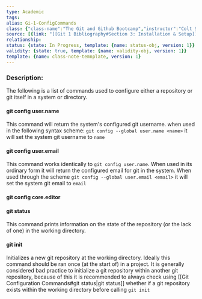 ```yaml
---
type: Academic
tags:
alias: Gi-1-ConfigCommands
class: {"class-name":"The Git and Github Bootcamp","instructor":"Colt Steele","medium":"Online Course","start-date":"2023-04-25","online-platform":"Udemy","length":"17 hours","class-alias":"Gi-1","template":{"name":"class-online-course-obj","version":1}}
source: [{link: "[[Git 1 Bibliography#Section 3: Installation & Setup]]", alias: Sec3-Gi-1, template: {name: bib-source-obj , version: 1}}, {link: "[[Git 1 Bibliography#Section 4: The Very Basics of Git: Adding & Committing]]", alias: Sec4-Gi-1, template: {name: bib-source-obj , version: 1}}]
relationship: 
status: {state: In Progress, template: {name: status-obj, version: 1}}
validity: {state: true, template: {name: validity-obj, version: 1}}
template: {name: class-note-temnplate, version: 1}
---
```


### Description:
The following is a list of commands used to configure either a repository or git itself in a system or directory.

#### git config user.name
This command will return the system's configured git username. when used in the following syntax scheme: `git config --global user.name <name>` it will set the system git username to `name`

#### git config user.email
This command works identically to `git config user.name`. When used in its ordinary form it will return the configured email for git in the system. When used through the scheme `git config --global user.email <email>` it will set the system git email to `email`

#### git config core.editor

#### git status
This command prints information on the state of the repository (or the lack of one) in the working directory.

#### git init
Initializes a new git repository at the working directory. Ideally this command should be ran once (at the start of) in a project. It is generally considered bad practice to initialize a git repository within another git repository, because of this it is recommended to always check using [[Git Configuration Commands#git status|git status]] whether if a git repository exists within the working directory before calling `git init`